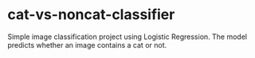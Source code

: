 # cat-vs-noncat-classifier
Simple image classification project using Logistic Regression. The model predicts whether an image contains a cat or not.

